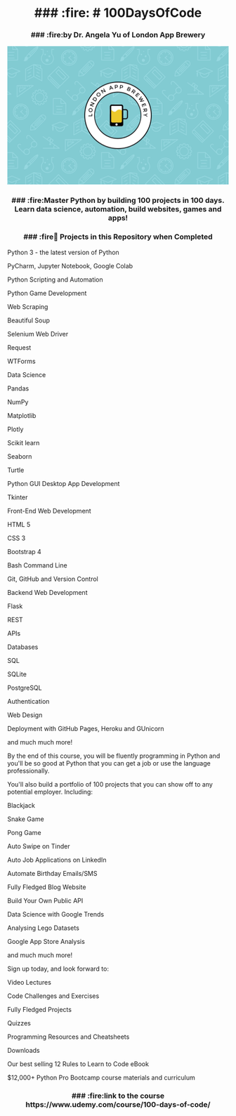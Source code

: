 <h1 align="center">### :fire: # 100DaysOfCode </h1>

<h3 align="center">### :fire:by Dr. Angela Yu of London App Brewery</h3>

<p align="center">
  <img src="https://github.com/blinn26/100DaysOfCode/blob/main/LAB%20Wallpaper.jpg" alt="Header Image" />
</p>

<h3 align="center">### :fire:Master Python by building 100 projects in 100 days. Learn data science, automation, build websites, games and apps!
  
<h3 align="center">### :fire💯 Projects in this Repository when Completed</h3>

Python 3 - the latest version of Python

PyCharm, Jupyter Notebook, Google Colab

Python Scripting and Automation

Python Game Development

Web Scraping

Beautiful Soup

Selenium Web Driver

Request

WTForms

Data Science

Pandas

NumPy

Matplotlib

Plotly

Scikit learn

Seaborn

Turtle

Python GUI Desktop App Development

Tkinter

Front-End Web Development

HTML 5

CSS 3

Bootstrap 4

Bash Command Line

Git, GitHub and Version Control

Backend Web Development

Flask

REST

APIs

Databases

SQL

SQLite

PostgreSQL

Authentication

Web Design

Deployment with GitHub Pages, Heroku and GUnicorn

and much much more!

By the end of this course, you will be fluently programming in Python and you'll be so good at Python that you can get a
job or use the language professionally.

You'll also build a portfolio of 100 projects that you can show off to any potential employer. Including:

Blackjack

Snake Game

Pong Game

Auto Swipe on Tinder

Auto Job Applications on LinkedIn

Automate Birthday Emails/SMS

Fully Fledged Blog Website

Build Your Own Public API

Data Science with Google Trends

Analysing Lego Datasets

Google App Store Analysis

and much much more!

Sign up today, and look forward to:

Video Lectures

Code Challenges and Exercises

Fully Fledged Projects

Quizzes

Programming Resources and Cheatsheets

Downloads

Our best selling 12 Rules to Learn to Code eBook

$12,000+ Python Pro Bootcamp course materials and curriculum

</h3>

 <h3 align="center">### :fire:link to the course https://www.udemy.com/course/100-days-of-code/ </h3>
